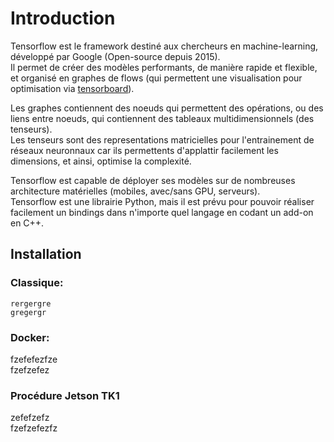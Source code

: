 # Introduction
Tensorflow est le framework destiné aux chercheurs en machine-learning, développé par Google (Open-source depuis 2015).  
Il permet de créer des modèles performants, de manière rapide et flexible, et organisé en graphes de flows (qui permettent une visualisation pour optimisation via [tensorboard](https://www.tensorflow.org/versions/r0.11/how_tos/summaries_and_tensorboard/index.html)).  

Les graphes contiennent des noeuds qui permettent des opérations, ou des liens entre noeuds, qui contiennent des tableaux multidimensionnels (des tenseurs).  
Les tenseurs sont des representations matricielles pour l'entrainement de réseaux neuronnaux car ils permettents d'applattir facilement les dimensions, et ainsi, optimise la complexité.  

Tensorflow est capable de déployer ses modèles sur de nombreuses architecture matérielles (mobiles, avec/sans GPU, serveurs).  
Tensorflow est une librairie Python, mais il est prévu pour pouvoir réaliser facilement un bindings dans n'importe quel langage en codant un add-on en C++.  

## Installation  

### Classique:  
    rergergre  
    gregergr  
    
### Docker:
fzefefezfze  
fzefzefez

### Procédure Jetson TK1
zefefzefz  
fzefzefezfz

